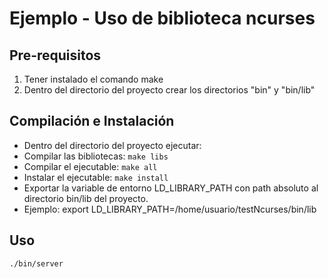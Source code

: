 # Ejemplo - Uso de biblioteca ncurses

## Pre-requisitos

1. Tener instalado el comando make
1. Dentro del directorio del proyecto crear los directorios "bin" y "bin/lib"

## Compilación e Instalación

* Dentro del directorio del proyecto ejecutar:
 * Compilar las bibliotecas: `make libs`
 * Compilar el ejecutable: `make all`
 * Instalar el ejecutable: `make install`
* Exportar la variable de entorno LD_LIBRARY_PATH con path absoluto al directorio bin/lib del proyecto. 
 * Ejemplo: export LD_LIBRARY_PATH=/home/usuario/testNcurses/bin/lib

## Uso

`./bin/server`
